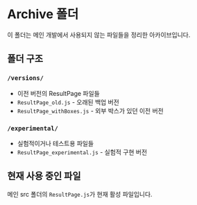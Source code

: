 # Archive 폴더

이 폴더는 메인 개발에서 사용되지 않는 파일들을 정리한 아카이브입니다.

## 폴더 구조

### `/versions/`
- 이전 버전의 ResultPage 파일들
- `ResultPage_old.js` - 오래된 백업 버전
- `ResultPage_withBoxes.js` - 외부 박스가 있던 이전 버전

### `/experimental/`
- 실험적이거나 테스트용 파일들
- `ResultPage_experimental.js` - 실험적 구현 버전

## 현재 사용 중인 파일

메인 src 폴더의 `ResultPage.js`가 현재 활성 파일입니다.
